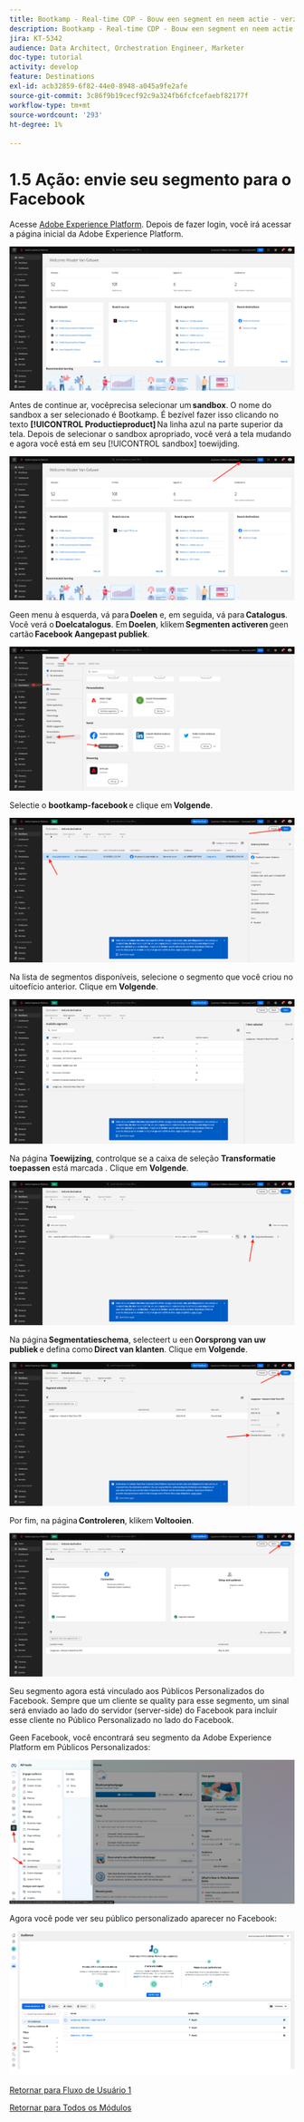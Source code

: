 ```yaml
---
title: Bootkamp - Real-time CDP - Bouw een segment en neem actie - verzend uw segment naar DV360 - Brazilië
description: Bootkamp - Real-time CDP - Bouw een segment en neem actie - verzend uw segment naar DV360 - Brazilië
jira: KT-5342
audience: Data Architect, Orchestration Engineer, Marketer
doc-type: tutorial
activity: develop
feature: Destinations
exl-id: acb32859-6f82-44e0-8948-a045a9fe2afe
source-git-commit: 3c86f9b19cecf92c9a324fb6fcfcefaebf82177f
workflow-type: tm+mt
source-wordcount: '293'
ht-degree: 1%

---
```


# 1.5 Ação: envie seu segmento para o Facebook

Acesse [Adobe Experience Platform](https://experience.adobe.com/platform). Depois de fazer login, você irá acessar a página inicial da Adobe Experience Platform.

![Gegevensopname](./images/home.png)

Antes de continue ar, vocêprecisa selecionar um **sandbox**. O nome do sandbox a ser selecionado é Bootkamp. É bezível fazer isso clicando no texto **[!UICONTROL Productieproduct]** Na linha azul na parte superior da tela. Depois de selecionar o sandbox apropriado, você verá a tela mudando e agora você está em seu [!UICONTROL sandbox] toewijding.

![Gegevensopname](./images/sb1.png)

Geen menu à esquerda, vá para **Doelen** e, em seguida, vá para **Catalogus**. Você verá o **Doelcatalogus**. Em **Doelen**, klikem **Segmenten activeren** geen cartão **Facebook Aangepast publiek**.

![RTCDP](./images/rtcdpgoogleseg.png)

Selectie o **bootkamp-facebook** e clique em **Volgende**.

![RTCDP](./images/rtcdpcreatedest2.png)

Na lista de segmentos disponíveis, selecione o segmento que você criou no uitoefício anterior. Clique em **Volgende**.

![RTCDP](./images/rtcdpcreatedest3.png)

Na página **Toewijzing**, controlque se a caixa de seleção **Transformatie toepassen** está marcada . Clique em **Volgende**.

![RTCDP](./images/rtcdpcreatedest4a.png)

Na página **Segmentatieschema**, selecteert u een **Oorsprong van uw publiek** e defina como **Direct van klanten**. Clique em **Volgende**.

![RTCDP](./images/rtcdpcreatedest4.png)

Por fim, na página **Controleren**, klikem **Voltooien**.

![RTCDP](./images/rtcdpcreatedest5.png)

Seu segmento agora está vinculado aos Públicos Personalizados do Facebook. Sempre que um cliente se quality para esse segmento, um sinal será enviado ao lado do servidor (server-side) do Facebook para incluir esse cliente no Público Personalizado no lado do Facebook.

Geen Facebook, você encontrará seu segmento da Adobe Experience Platform em Públicos Personalizados:

![RTCDP](./images/rtcdpcreatedest5b.png)

Agora você pode ver seu público personalizado aparecer no Facebook:

![RTCDP](./images/rtcdpcreatedest5a.png)

[Retornar para Fluxo de Usuário 1](./uc1.md)

[Retornar para Todos os Módulos](../../overview.md)
